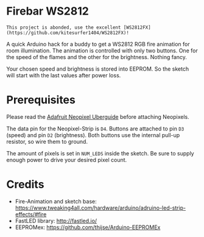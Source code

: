 Firebar WS2812
=

    This project is abonded, use the excellent [WS2812FX](https://github.com/kitesurfer1404/WS2812FX)!

A quick Arduino hack for a buddy to get a WS2812 RGB fire animation for room illumination. 
The animation is controlled with only two buttons. One for the speed of the flames and the other for the brightness. Nothing fancy.

Your chosen speed and brightness is stored into EEPROM. So the sketch will start with the last values after power loss.

Prerequisites
==
Please read the [Adafruit Neopixel Uberguide](https://learn.adafruit.com/adafruit-neopixel-uberguide/overview) before attaching Neopixels.

The data pin for the Neopixel-Strip is `D4`. Buttons are attached to pin `D3` (speed) and pin `D2` (brightness). Both buttons use the internal pull-up resistor, so wire them to ground.

The amount of pixels is set in `NUM_LEDS` inside the sketch. Be sure to supply enough power to drive your desired pixel count.

Credits
==

* Fire-Animation and sketch base: https://www.tweaking4all.com/hardware/arduino/adruino-led-strip-effects/#fire
* FastLED library: http://fastled.io/
* EEPROMex: https://github.com/thijse/Arduino-EEPROMEx

